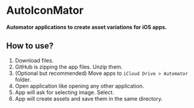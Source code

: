 # AutoIconMator

**Automator applications to create asset variations for iOS apps.**

## How to use?

1. Download files.
2. GitHub is zipping the app files. Unzip them.
3. (Optional but recommended) Move apps to ``iCloud Drive > Automator`` folder.
4. Open application like opening any other application.
5. App will ask for selecting image. Select.
6. App will create assets and save them in the same directory.
